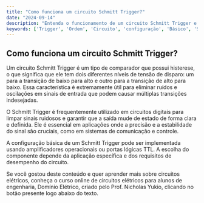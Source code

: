 ```yaml
---
title: "Como funciona um circuito Schmitt Trigger?"
date: "2024-09-14"
description: "Entenda o funcionamento de um circuito Schmitt Trigger e sua importância em circuitos elétricos."
keywords: ['Trigger', 'Ordem', 'Circuito', 'configuração', 'Básico', 'Schmitt', 'TTL']
---
```


## Como funciona um circuito Schmitt Trigger?

Um circuito Schmitt Trigger é um tipo de comparador que possui histerese, o que significa que ele tem dois diferentes níveis de tensão de disparo: um para a transição de baixo para alto e outro para a transição de alto para baixo. Essa característica é extremamente útil para eliminar ruídos e oscilações em sinais de entrada que podem causar múltiplas transições indesejadas.

O Schmitt Trigger é frequentemente utilizado em circuitos digitais para limpar sinais ruidosos e garantir que a saída mude de estado de forma clara e definida. Ele é essencial em aplicações onde a precisão e a estabilidade do sinal são cruciais, como em sistemas de comunicação e controle.

A configuração básica de um Schmitt Trigger pode ser implementada usando amplificadores operacionais ou portas lógicas TTL. A escolha do componente depende da aplicação específica e dos requisitos de desempenho do circuito.

Se você gostou deste conteúdo e quer aprender mais sobre circuitos elétricos, conheça o curso online de circuitos elétricos para alunos de engenharia, Domínio Elétrico, criado pelo Prof. Nicholas Yukio, clicando no botão presente logo abaixo do texto.